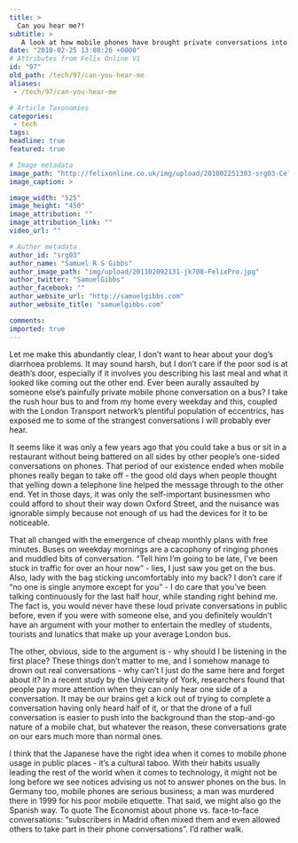 ```yaml
---
title: >
  Can you hear me?!
subtitle: >
   A look at how mobile phones have brought private conversations into the public space to the annoyance of everyone
date: "2010-02-25 13:08:26 +0000"
# Attributes from Felix Online V1
id: "97"
old_path: /tech/97/can-you-hear-me
aliases:
 - /tech/97/can-you-hear-me

# Article Taxonomies
categories:
 - tech
tags:
headline: true
featured: true

# Image metadata
image_path: "http://felixonline.co.uk/img/upload/201002251303-srg03-CellBoot.jpg"
image_caption: >

image_width: "525"
image_height: "450"
image_attribution: ""
image_attribution_link: ""
video_url: ""

# Author metadata
author_id: "srg03"
author_name: "Samuel R S Gibbs"
author_image_path: "img/upload/201102092131-jk708-FelixPro.jpg"
author_twitter: "SamuelGibbs"
author_facebook: ""
author_website_url: "http://samuelgibbs.com"
author_website_title: "samuelgibbs.com"

comments:
imported: true
---
```


Let me make this abundantly clear, I don’t want to hear about your dog’s diarrhoea problems. It may sound harsh, but I don’t care if the poor sod is at death’s door, especially if it involves you describing his last meal and what it looked like coming out the other end. Ever been aurally assaulted by someone else’s painfully private mobile phone conversation on a bus? I take the rush hour bus to and from my home every weekday and this, coupled with the London Transport network’s plentiful population of eccentrics, has exposed me to some of the strangest conversations I will probably ever hear.

It seems like it was only a few years ago that you could take a bus or sit in a restaurant without being battered on all sides by other people’s one-sided conversations on phones. That period of our existence ended when mobile phones really began to take off - the good old days when people thought that yelling down a telephone line helped the message through to the other end. Yet in those days, it was only the self-important businessmen who could afford to shout their way down Oxford Street, and the nuisance was ignorable simply because not enough of us had the devices for it to be noticeable.

That all changed with the emergence of cheap monthly plans with free minutes. Buses on weekday mornings are a cacophony of ringing phones and muddled bits of conversation. “Tell him I’m going to be late, I’ve been stuck in traffic for over an hour now” - lies, I just saw you get on the bus. Also, lady with the bag sticking uncomfortably into my back? I don’t care if “no one is single anymore except for you” - I do care that you’ve been talking continuously for the last half hour, while standing right behind me. The fact is, you would never have these loud private conversations in public before, even if you were with someone else, and you definitely wouldn’t have an argument with your mother to entertain the medley of students, tourists and lunatics that make up your average London bus.

The other, obvious, side to the argument is - why should I be listening in the first place? These things don’t matter to me, and I somehow manage to drown out real conversations - why can’t I just do the same here and forget about it? In a recent study by the University of York, researchers found that people pay more attention when they can only hear one side of a conversation. It may be our brains get a kick out of trying to complete a conversation having only heard half of it, or that the drone of a full conversation is easier to push into the background than the stop-and-go nature of a mobile chat, but whatever the reason, these conversations grate on our ears much more than normal ones.

I think that the Japanese have the right idea when it comes to mobile phone usage in public places - it’s a cultural taboo. With their habits usually leading the rest of the world when it comes to technology, it might not be long before we see notices advising us not to answer phones on the bus. In Germany too, mobile phones are serious business; a man was murdered there in 1999 for his poor mobile etiquette. That said, we might also go the Spanish way. To quote The Economist about phone vs. face-to-face conversations: “subscribers in Madrid often mixed them and even allowed others to take part in their phone conversations”. I’d rather walk.
